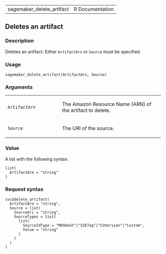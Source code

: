 <table style="width: 100%;">
<tbody>
<tr class="odd">
<td>sagemaker_delete_artifact</td>
<td style="text-align: right;">R Documentation</td>
</tr>
</tbody>
</table>

## Deletes an artifact

### Description

Deletes an artifact. Either `ArtifactArn` or `Source` must be specified.

### Usage

    sagemaker_delete_artifact(ArtifactArn, Source)

### Arguments

<table>
<colgroup>
<col style="width: 35%" />
<col style="width: 65%" />
</colgroup>
<tbody>
<tr class="odd">
<td><code
id="sagemaker_delete_artifact_:_ArtifactArn">ArtifactArn</code></td>
<td><p>The Amazon Resource Name (ARN) of the artifact to
delete.</p></td>
</tr>
<tr class="even">
<td><code id="sagemaker_delete_artifact_:_Source">Source</code></td>
<td><p>The URI of the source.</p></td>
</tr>
</tbody>
</table>

### Value

A list with the following syntax:

    list(
      ArtifactArn = "string"
    )

### Request syntax

    svc$delete_artifact(
      ArtifactArn = "string",
      Source = list(
        SourceUri = "string",
        SourceTypes = list(
          list(
            SourceIdType = "MD5Hash"|"S3ETag"|"S3Version"|"Custom",
            Value = "string"
          )
        )
      )
    )
